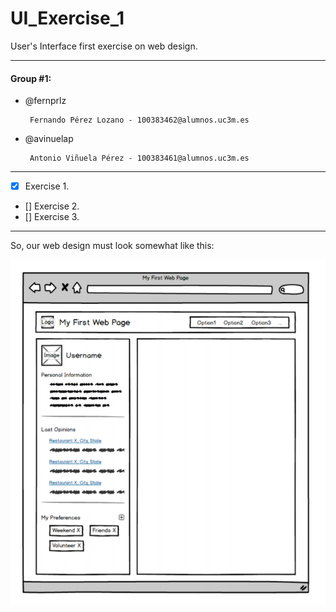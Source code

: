 # UI_Exercise_1


User's Interface first exercise on web design.

----

#### Group #1:
 - @fernprlz

        Fernando Pérez Lozano - 100383462@alumnos.uc3m.es
 - @avinuelap

		Antonio Viñuela Pérez - 100383461@alumnos.uc3m.es

---
  * [x] Exercise 1.
  * [] Exercise 2.
  * [] Exercise 3.
---

So, our web design must look somewhat like this:

<p align="center">
  <img src="/images/reference.png" alt="Not working, huh?">
</p>
